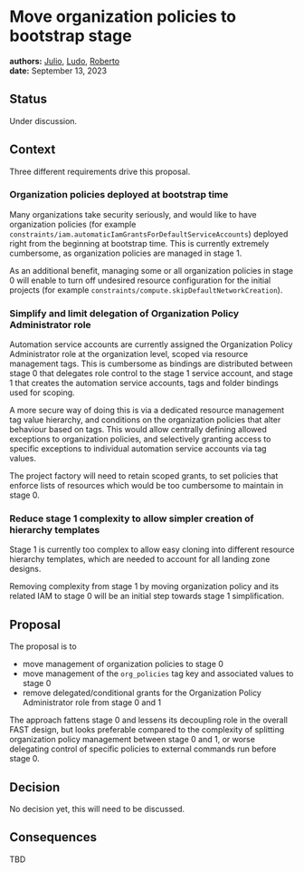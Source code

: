 # Move organization policies to bootstrap stage

**authors:** [Julio](https://github.com/juliocc), [Ludo](https://github.com/ludoo), [Roberto](https://github.com/drebes) \
**date:** September 13, 2023

## Status

Under discussion.

## Context

Three different requirements drive this proposal.

### Organization policies deployed at bootstrap time

Many organizations take security seriously, and would like to have organization policies (for example `constraints/iam.automaticIamGrantsForDefaultServiceAccounts`) deployed right from the beginning at bootstrap time. This is currently extremely cumbersome, as organization policies are managed in stage 1.

As an additional benefit, managing some or all organization policies in stage 0 will enable to turn off undesired resource configuration for the initial projects (for example `constraints/compute.skipDefaultNetworkCreation`).

### Simplify and limit delegation of Organization Policy Administrator role

Automation service accounts are currently assigned the Organization Policy Administrator role at the organization level, scoped via resource management tags. This is cumbersome as bindings are distributed between stage 0 that delegates role control to the stage 1 service account, and stage 1 that creates the automation service accounts, tags and folder bindings used for scoping.

A more secure way of doing this is via a dedicated resource management tag value hierarchy, and conditions on the organization policies that alter behaviour based on tags. This would allow centrally defining allowed exceptions to organization policies, and selectively granting access to specific exceptions to individual automation service accounts via tag values.

The project factory will need to retain scoped grants, to set policies that enforce lists of resources which would be too cumbersome to maintain in stage 0.

### Reduce stage 1 complexity to allow simpler creation of hierarchy templates

Stage 1 is currently too complex to allow easy cloning into different resource hierarchy templates, which are needed to account for all landing zone designs.

Removing complexity from stage 1 by moving organization policy and its related IAM to stage 0 will be an initial step towards stage 1 simplification.

## Proposal

The proposal is to

- move management of organization policies to stage 0
- move management of the `org_policies` tag key and associated values to stage 0
- remove delegated/conditional grants for the Organization Policy Administrator role from stage 0 and 1

The approach fattens stage 0 and lessens its decoupling role in the overall FAST design, but looks preferable compared to the complexity of splitting organization policy management between stage 0 and 1, or worse delegating control of specific policies to external commands run before stage 0.

## Decision

No decision yet, this will need to be discussed.

## Consequences

TBD
